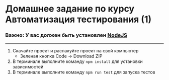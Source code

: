 # Домашнее задание по курсу Автоматизация тестирования (1)

### Важно: У вас должен быть установлен [NodeJS](https://nodejs.org/ru/)
----

1. Скачайте проект и распакуйте проект на свой компьютер
   - Зеленая кнопка Code -> Download ZIP
2. В терминале выполните команду `npm install` для установки зависимостей
3. В терминале выполните команду `npm run test` для запуска тестов